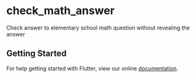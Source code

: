 # check_math_answer

Check answer to elementary school math question without revealing the answer

## Getting Started

For help getting started with Flutter, view our online
[documentation](https://flutter.io/).
